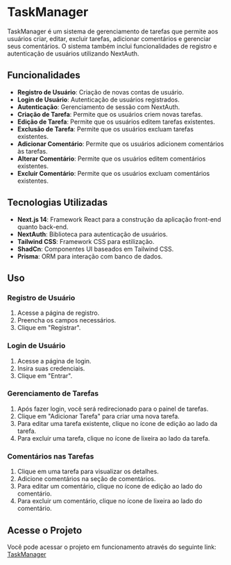 # TaskManager

TaskManager é um sistema de gerenciamento de tarefas que permite aos usuários criar, editar, excluir tarefas, adicionar comentários e gerenciar seus comentários. O sistema também inclui funcionalidades de registro e autenticação de usuários utilizando NextAuth.

## Funcionalidades

- **Registro de Usuário**: Criação de novas contas de usuário.
- **Login de Usuário**: Autenticação de usuários registrados.
- **Autenticação**: Gerenciamento de sessão com NextAuth.
- **Criação de Tarefa**: Permite que os usuários criem novas tarefas.
- **Edição de Tarefa**: Permite que os usuários editem tarefas existentes.
- **Exclusão de Tarefa**: Permite que os usuários excluam tarefas existentes.
- **Adicionar Comentário**: Permite que os usuários adicionem comentários às tarefas.
- **Alterar Comentário**: Permite que os usuários editem comentários existentes.
- **Excluir Comentário**: Permite que os usuários excluam comentários existentes.

## Tecnologias Utilizadas

- **Next.js 14**: Framework React para a construção da aplicação front-end quanto back-end.
- **NextAuth**: Biblioteca para autenticação de usuários.
- **Tailwind CSS**: Framework CSS para estilização.
- **ShadCn**: Componentes UI baseados em Tailwind CSS.
- **Prisma**: ORM para interação com banco de dados.
  
## Uso

### Registro de Usuário

1. Acesse a página de registro.
2. Preencha os campos necessários.
3. Clique em "Registrar".

### Login de Usuário

1. Acesse a página de login.
2. Insira suas credenciais.
3. Clique em "Entrar".

### Gerenciamento de Tarefas

1. Após fazer login, você será redirecionado para o painel de tarefas.
2. Clique em "Adicionar Tarefa" para criar uma nova tarefa.
3. Para editar uma tarefa existente, clique no ícone de edição ao lado da tarefa.
4. Para excluir uma tarefa, clique no ícone de lixeira ao lado da tarefa.

### Comentários nas Tarefas

1. Clique em uma tarefa para visualizar os detalhes.
2. Adicione comentários na seção de comentários.
3. Para editar um comentário, clique no ícone de edição ao lado do comentário.
4. Para excluir um comentário, clique no ícone de lixeira ao lado do comentário.

## Acesse o Projeto

Você pode acessar o projeto em funcionamento através do seguinte link: [TaskManager](https://task-manager-seven-steel.vercel.app/)
